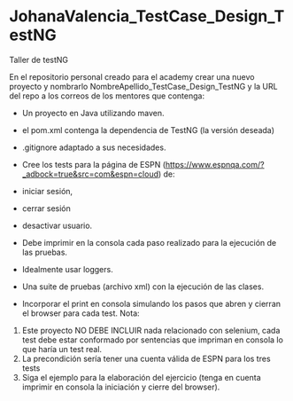 # JohanaValencia_TestCase_Design_TestNG

Taller de testNG

En el repositorio personal creado para el academy crear una nuevo proyecto y nombrarlo NombreApellido_TestCase_Design_TestNG 
y la URL del repo a los correos de los mentores que contenga:

- Un proyecto en Java utilizando maven.
- el pom.xml contenga la dependencia de TestNG (la versión deseada)
- .gitignore adaptado a sus necesidades.
- Cree los tests para la página de ESPN
(https://www.espnqa.com/?_adbock=true&src=com&espn=cloud) de:

- iniciar sesión,
- cerrar sesión
- desactivar usuario.
- Debe imprimir en la consola cada paso realizado para la ejecución de las
pruebas.
- Idealmente usar loggers.
- Una suite de pruebas (archivo xml) con la ejecución de las clases.
- Incorporar el print en consola simulando los pasos que abren y cierran el browser
para cada test.
Nota:
1. Este proyecto NO DEBE INCLUIR nada relacionado con selenium, cada test debe
estar conformado por sentencias que impriman en consola lo que haría un test real.
2. La precondición sería tener una cuenta válida de ESPN para los tres tests
3. Siga el ejemplo para la elaboración del ejercicio (tenga en cuenta imprimir en
consola la iniciación y cierre del browser).
